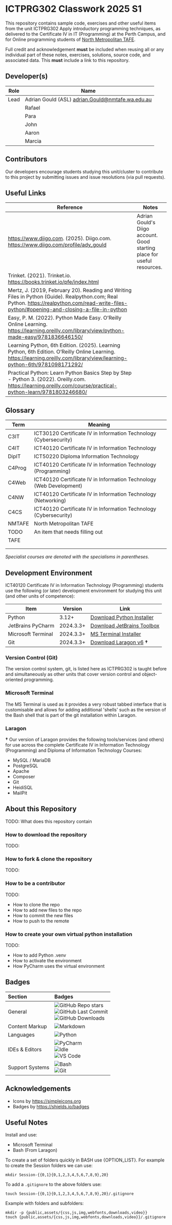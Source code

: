 # ICTPRG302 Classwork 2025 S1

This repository contains sample code, exercises and other useful items
from the unit ICTPRG302 Apply introductory programming techniques,
as delivered to the Certificate IV in IT (Programming) at the Perth Campus,
and for Online programming students
of [North Metropolitan TAFE](https://northmetrotafe.wa.edu.au).

Full credit and acknowledgement **must** be included when reusing all or any
individual part of these notes, exercises, solutions, source code, and
associated data. This **must** include a link to this repository.

## Developer(s)

| Role | Name                                               |
|------|----------------------------------------------------|
| Lead | Adrian Gould (ASL) <adrian.Gould@nmtafe.wa.edu.au> |
|      | Rafael                                             |
|      | Para                                               |
|      | John                                               |
|      | Aaron                                              |
|      | Marcia                                             |

## Contributors

Our developers encourage students studying this unit/cluster to contribute to
this project by submitting issues and issue resolutions (via pull requests).

## Useful Links

| Reference                                                                                                                                                                                     | Notes                                                                   |
|-----------------------------------------------------------------------------------------------------------------------------------------------------------------------------------------------|-------------------------------------------------------------------------|
| https://www.diigo.com. (2025). Diigo.com. https://www.diigo.com/profile/ady_gould                                                                                                             | Adrian Gould's Diigo account. Good starting place for useful resources. |
| Trinket. (2021). Trinket.io. https://books.trinket.io/pfe/index.html                                                                                                                          |                                                                         |
| Mertz, J. (2019, February 20). Reading and Writing Files in Python (Guide). Realpython.com; Real Python. https://realpython.com/read-write-files-python/#opening-and-closing-a-file-in-python |                                                                         |
| Easy, P. M. (2022). Python Made Easy. O’Reilly Online Learning. https://learning.oreilly.com/library/view/python-made-easy/9781836646150/                                                     |                                                                         |
| Learning Python, 6th Edition. (2025). Learning Python, 6th Edition. O’Reilly Online Learning. https://learning.oreilly.com/library/view/learning-python-6th/9781098171292/                    |                                                                         |
| Practical Python: Learn Python Basics Step by Step - Python 3. (2022). Oreilly.com. https://learning.oreilly.com/course/practical-python-learn/9781803246680/                                 |                                                                         |

## Glossary

| Term   | Meaning                                                             |
|--------|---------------------------------------------------------------------|
| C3IT   | ICT30120 Certificate IV in Information Technology (Cybersecurity)   |
| C4IT   | ICT40120 Certificate IV in Information Technology                   |
| DipIT  | ICT50220 Diploma Information Technology                             |
| C4Prog | ICT40120 Certificate IV in Information Technology (Programming)     |
| C4Web  | ICT40120 Certificate IV in Information Technology (Web Development) |
| C4NW   | ICT40120 Certificate IV in Information Technology (Networking)      |
| C4CS   | ICT40120 Certificate IV in Information Technology (Cybersecurity)   |
| NMTAFE | North Metropolitan TAFE                                             |
| TODO   | An item that needs filling out                                      |
| TAFE   |                                                                     |
|        |                                                                     |
|        |                                                                     |

*Specialist courses are denoted with the specialisms in parentheses.*

## Development Environment

ICT40120 Certificate IV in Information Technology (Programming) students use
the following (or later) development environment for studying this unit
(and other units of competence):

| Item               | Version   | Link                                                                                   |
|--------------------|-----------|----------------------------------------------------------------------------------------|
| Python             | 3.12+     | [Download Python Installer]()                                                          |
| JetBrains PyCharm  | 2024.3.3+ | [Download JetBrains Toolbox](https://www.jetbrains.com/toolbox-app/)                   |
| Microsoft Terminal | 2024.3.3+ | [MS Terminal Installer](https://apps.microsoft.com/detail/9n0dx20hk701?hl=en-gb&gl=US) |
| Git                | 2024.3.3+ | [Download Laragon v6](https://github.com/AdyGCode/NMTAFE-Laragon-v6) **†**             |

### Version Control (Git)

The version control system, git, is listed here as ICTPRG302 is taught
before and simultaneously as other units that cover version control and
object-oriented programming.

### Microsoft Terminal

The MS Terminal is used as it provides a very robust tabbed interface that is
customisable and allows for adding additional 'shells' such as the
version of the Bash shell that is part of the git installation within Laragon.

### Laragon

**†** Our version of Laragon provides the following tools/services (and
others) for use across the complete Certificate IV in Information
Technology (Programming) and Diploma of Information Technology Courses:

- MySQL / MariaDB
- PostgreSQL
- Apache
- Composer
- Git
- HeidiSQL
- MailPit

## About this Repository

TODO: What does this repository contain

### How to download the repository

TODO:

### How to fork & clone the repository

TODO:

### How to be a contributor

TODO:

- How to clone the repo
- How to add new files to the repo
- How to commit the new files
- How to push to the remote

### How to create your own virtual python installation

TODO:

- How to add Python .venv
- How to activate the environment
- How PyCharm uses the virtual environment

## Badges

| Section         | Badges                                                                                                                                                                                                                                                                                                                                                                             |
|:----------------|:-----------------------------------------------------------------------------------------------------------------------------------------------------------------------------------------------------------------------------------------------------------------------------------------------------------------------------------------------------------------------------------|
| General         | ![GitHub Repo stars](https://img.shields.io/github/stars/AdyGCode/ICTPRG302-Classwork-2025-S1?style=for-the-badge) <br/>![GitHub Last Commit](https://img.shields.io/github/last-commit/AdyGCode/ICTPRG302-Classwork-2025-S1?style=for-the-badge) <br/>![GitHub Downloads](https://img.shields.io/github/downloads/AdyGCode/ICTPRG302-Classwork-2025-S1/total?style=for-the-badge) |
| Content Markup  | ![Markdown](https://img.shields.io/badge/markdown-000000.svg?style=for-the-badge&logo=markdown&logoColor=white)                                                                                                                                                                                                                                                                    |
| Languages       | ![Python](https://img.shields.io/badge/python-000000?style=for-the-badge&logo=python&logoColor=#3776AB)                                                                                                                                                                                                                                                                            |
| IDEs & Editors  | ![PyCharm](https://img.shields.io/badge/pycharm-000000?style=for-the-badge&logo=pycharm&logoColor=ffffff) <br/>![Idle](https://img.shields.io/badge/idle-000000?style=for-the-badge&logo=idle&logoColor=ffffff) <br/>![VS Code](https://img.shields.io/badge/VSCode-000000?style=for-the-badge&logo=VSCode&logoColor=ffffff)                                                       |
| Support Systems | ![Bash](https://img.shields.io/badge/bash-4EAA25?style=for-the-badge&logo=gnubash&logoColor=ffffff) <br/>![Git](https://img.shields.io/badge/git-F05032?style=for-the-badge&logo=git&logoColor=ffffff)                                                                                                                                                                             |

## Acknowledgements

- Icons by https://simpleicons.org
- Badges by https://shields.io/badges

## Useful Notes

Install and use:

- Microsoft Terminal
- Bash (From Laragon)

To create a set of folders quickly in BASH use {OPTION_LIST}. For example
to create the Session folders we can use:

```shell
mkdir Session-{{0,1}{0,1,2,3,4,5,6,7,8,9},20}
```

To add a `.gitignore` to the above folders use:

```shell
touch Session-{{0,1}{0,1,2,3,4,5,6,7,8,9},20}/.gitignore
```

Example with folders and subfolders:

```shell
mkdir -p {public,assets/{css,js,img,webfonts,downloads,video}}
touch {public,assets/{css,js,img,webfonts,downloads,video}}/.gitignore

```